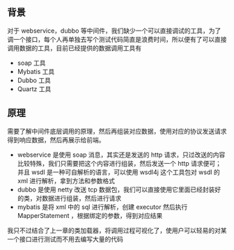 ## 背景

对于 webservice，dubbo 等中间件，我们缺少一个可以直接调试的工具，为了调一个接口，每个人再单独去写个测试代码简直是浪费时间，所以便有了可以直接调用数据的工具，目前已经提供的数据调用工具有 

* soap 工具
* Mybatis 工具 
* Dubbo 工具
* Quartz 工具

## 原理

需要了解中间件底层调用的原理，然后再组装对应数据，使用对应的协议发送请求得到响应数据，然后再展示给前端。

* webservice 是使用 soap 消息，其实还是发送的 http 请求，只过改送的内容比较特殊，我们只需要把这个内容进行组装，然后发送一个 http 请求便可； 并且 wsdl 是一种可自解析的语言，可以使用 wsdl4j 这个工具包对 wsdl 的 xml 进行解析，拿到方法和参数格式
* dubbo 是使用 netty 改送 tcp 数据包，我们可以直接使用它里面已经封装好的类，对数据进行组装，然后进行请求
* mybatis 是将 xml 中的 sql 进行解析，创建 executor 然后执行 MapperStatement ，根据绑定的参数，得到对应结果 

我只不过结合了上一章的类加载器，将调用过程可视化了，使用户可以轻易的对某一个接口进行测试而不用去编写大量的代码